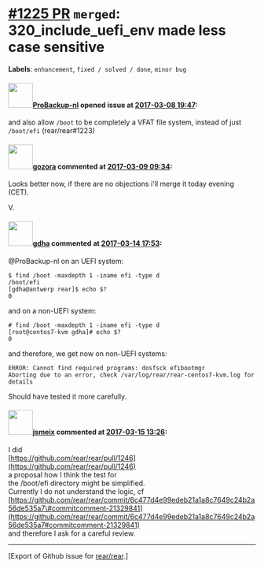 [\#1225 PR](https://github.com/rear/rear/pull/1225) `merged`: 320\_include\_uefi\_env made less case sensitive
==============================================================================================================

**Labels**: `enhancement`, `fixed / solved / done`, `minor bug`

#### <img src="https://avatars.githubusercontent.com/u/515451?u=4f985fa15d087babc5049c337be90b42b56c8b8b&v=4" width="50">[ProBackup-nl](https://github.com/ProBackup-nl) opened issue at [2017-03-08 19:47](https://github.com/rear/rear/pull/1225):

and also allow `/boot` to be completely a VFAT file system, instead of
just `/boot/efi` (rear/rear\#1223)

#### <img src="https://avatars.githubusercontent.com/u/12116358?u=1c5ba9dcee5ca3082f03029a7fbe647efd30eb49&v=4" width="50">[gozora](https://github.com/gozora) commented at [2017-03-09 09:34](https://github.com/rear/rear/pull/1225#issuecomment-285301378):

Looks better now, if there are no objections i'll merge it today evening
(CET).

V.

#### <img src="https://avatars.githubusercontent.com/u/888633?u=cdaeb31efcc0048d3619651aa18dd4b76e636b21&v=4" width="50">[gdha](https://github.com/gdha) commented at [2017-03-14 17:53](https://github.com/rear/rear/pull/1225#issuecomment-286505591):

@ProBackup-nl on an UEFI system:

    $ find /boot -maxdepth 1 -iname efi -type d
    /boot/efi
    [gdha@antwerp rear]$ echo $?
    0

and on a non-UEFI system:

    # find /boot -maxdepth 1 -iname efi -type d
    [root@centos7-kvm gdha]# echo $?
    0

and therefore, we get now on non-UEFI systems:

    ERROR: Cannot find required programs: dosfsck efibootmgr
    Aborting due to an error, check /var/log/rear/rear-centos7-kvm.log for details

Should have tested it more carefully.

#### <img src="https://avatars.githubusercontent.com/u/1788608?u=925fc54e2ce01551392622446ece427f51e2f0ce&v=4" width="50">[jsmeix](https://github.com/jsmeix) commented at [2017-03-15 13:26](https://github.com/rear/rear/pull/1225#issuecomment-286740220):

I did  
[https://github.com/rear/rear/pull/1246](https://github.com/rear/rear/pull/1246)  
a proposal how I think the test for  
the /boot/efi directory might be simplified.  
Currently I do not understand the logic, cf  
[https://github.com/rear/rear/commit/6c477d4e99edeb21a1a8c7649c24b2a56de535a7\#commitcomment-21329841](https://github.com/rear/rear/commit/6c477d4e99edeb21a1a8c7649c24b2a56de535a7#commitcomment-21329841)  
and therefore I ask for a careful review.

------------------------------------------------------------------------

\[Export of Github issue for
[rear/rear](https://github.com/rear/rear).\]
